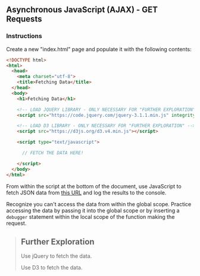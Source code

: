 ## Asynchronous JavaScript (AJAX) - GET Requests

### Instructions

Create a new "index.html" page and populate it with the following contents:

```` html
<!DOCTYPE html>
<html>
  <head>
    <meta charset="utf-8">
    <title>Fetching Data</title>
  </head>
  <body>
    <h1>Fetching Data</h1>

    <!-- LOAD JQUERY LIBRARY - ONLY NECESSARY FOR "FURTHER EXPLORATION" -->
    <script src="https://code.jquery.com/jquery-3.1.1.min.js" integrity="sha256-hVVnYaiADRTO2PzUGmuLJr8BLUSjGIZsDYGmIJLv2b8=" crossorigin="anonymous"></script>

    <!-- LOAD D3 LIBRARY - ONLY NECESSARY FOR "FURTHER EXPLORATION" -->
    <script src="https://d3js.org/d3.v4.min.js"></script>

    <script type="text/javascript">

      // FETCH THE DATA HERE!

    </script>
  </body>
</html>
````

From within the script at the bottom of the document, use JavaScript to fetch JSON data from [this URL](https://raw.githubusercontent.com/SCSU-CSC-Department/201701-csc-443-01/master/course.json) and log the results to the console.

Recognize you can't access the data from within the global scope. Practice accessing the data by passing it into the global scope or by inserting a `debugger` statement within the local scope of the function making the request.

> ## Further Exploration
>
> Use jQuery to fetch the data.
>
> Use D3 to fetch the data.
